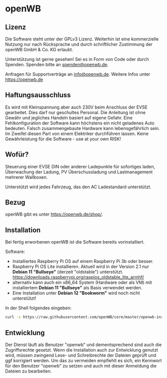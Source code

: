 # openWB

## Lizenz

Die Software steht unter der GPLv3 Lizenz. Weiterhin ist eine kommerzielle Nutzung nur nach Rücksprache und durch schriftlicher Zustimmung der openWB GmbH & Co. KG erlaubt.

Unterstützung ist gerne gesehen! Sei es in Form von Code oder durch Spenden. Spenden bitte an <spenden@openwb.de>.

Anfragen für Supportverträge an <info@openwb.de>. Weitere Infos unter <https://openwb.de>

## Haftungsausschluss

Es wird mit Kleinspannung aber auch 230V beim Anschluss der EVSE gearbeitet.
Dies darf nur geschultes Personal. Die Anleitung ist ohne Gewähr und jegliches Handeln basiert auf eigene Gefahr.
Eine Fehlkonfiguration der Software kann höchstens ein nicht geladenes Auto bedeuten.
Falsch zusammengebaute Hardware kann lebensgefährlich sein. Im Zweifel diesen Part von einem Elektriker durchführen lassen.
Keine Gewährleistung für die Software - use at your own RISK!

## Wofür?

Steuerung einer EVSE DIN oder anderer Ladepunkte für sofortiges laden, Überwachung der Ladung, PV Überschussladung und Lastmanagement mehrerer Wallboxen.

Unterstützt wird jedes Fahrzeug, das den AC Ladestandard unterstützt.

## Bezug

openWB gibt es unter <https://openwb.de/shop/>.

## Installation

Bei fertig erworbenen openWB ist die Software bereits vorinstalliert.

Software:

- Installiertes Raspberry Pi OS auf einem Raspberry Pi 3b oder besser.
- Raspberry Pi OS Lite installieren. Aktuell wird in der Version 2.1 nur **Debian 11 "Bullseye"** (derzeit "oldstable") unterstützt.
<https://downloads.raspberrypi.org/raspios_oldstable_lite_armhf/>
- alternativ kann auch ein x86_64 System (Hardware oder als VM) mit installiertem **Debian 11 "Bullseye"** als Basis verwendet werden.
- Eine Installation unter **Debian 12 "Bookworm"** wird noch nicht unterstützt!

In der Shell folgendes eingeben:

```bash
curl -s https://raw.githubusercontent.com/openWB/core/master/openwb-install.sh | sudo bash
```

## Entwicklung

Der Dienst läuft als Benutzer "openwb" und dementsprechend sind auch die Zugriffsrechte gesetzt. Wenn die Installation auch zur Entwicklung genutzt wird,
müssen zwingend Lese- und Schreibrechte der Dateien geprüft und ggf korrigiert werden. Um das zu vermeiden empfiehlt es sich, ein Kennwort für den
Benutzer "openwb" zu setzen und auch mit dieser Anmeldung die Dateien zu bearbeiten.
